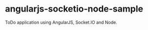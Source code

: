 angularjs-socketio-node-sample
==============================

ToDo application using AngularJS, Socket.IO and Node.